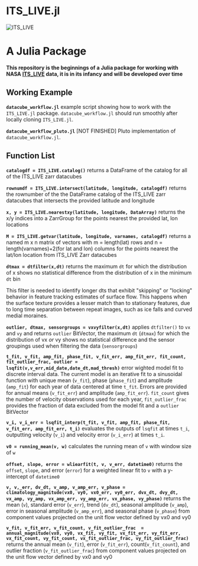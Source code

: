 # ITS_LIVE.jl
![ITS_LIVE](https://its-live-data.s3.amazonaws.com/documentation/ITS_LIVE_logo_transparent_wht.png)

# A Julia Package 
**This repository is the beginnings of a Julia package for working with NASA [ITS_LIVE](https://its-live.jpl.nasa.gov/) data, it is in its infancy and will be developed over time**

## Working Example
**`datacube_workflow.jl`** example script showing how to work with the `ITS_LIVE.jl` package. `datacube_workflow.jl` should run smoothly after locally cloning `ITS_LIVE.jl`.

**`datacube_workflow_pluto.jl`** [NOT FINISHED] Pluto implementation of `datacube_workflow.jl`.

## Function List 
**`catalogdf = ITS_LIVE.catalog()`** returns a DataFrame of the catalog for all of the ITS_LIVE zarr datacubes

**`rownumdf = ITS_LIVE.intersect(latitude, longitude, catalogdf)`** returns the rownumber of the the DataFrame catalog of the ITS_LIVE zarr datacubes that intersects the provided latitude and longitude

**`x, y = ITS_LIVE.nearestxy(latitude, longitude, DataArray)`** returns the x/y indices into a ZarrGroup for the points nearest the provided lat, lon locations

**`M = ITS_LIVE.getvar(latitude, longitude, varnames, catalogdf)`** returns a named m x n matrix of vectors with m = length(lat) rows and n = length(varnames)+2(for lat and lon) columns for the points nearest the lat/lon location from ITS_LIVE Zarr datacubes

**`dtmax = dtfilter(x,dt)`** returns the maximum `dt` for which the distribution of x shows no statistical difference from the distribution of x in the minimum `dt` bin

This filter is needed to identify longer dts that exhibit "skipping" or "locking" behavior in feature tracking estimates of surface flow. This happens when the surface texture provides a lesser match than to stationary features, due to long time separation between repeat images, such as ice falls and curved medial moraines.

**`outlier, dtmax, sensorgroups = vxvyfilter(x,dt)`** applies `dtfilter()` to `vx` and `vy` and returns `outlier` BitVector, the maximum `dt` (`dtmax`) for which the distribution of vx *or* vy shows no statistical difference and the sensor groupings used when filtering the data (`sensorgroups`)

**`t_fit, v_fit, amp_fit, phase_fit, v_fit_err, amp_fit_err, fit_count, fit_outlier_frac, outlier = lsqfit(v,v_err,mid_date,date_dt,mad_thresh)`** error wighted model fit to discrete interval data. The current model is an iterative fit to a sinusoidal function with unique mean (`v_fit`), phase (`phase_fit`) and amplitude (`amp_fit`) for each year of data centered at time `t_fit`. Errors are provided for annual means (`v_fit_err`) and amplitude (`amp_fit_err`). `fit_count` gives the number of velocity observations used for each year,  `fit_outlier_frac` provides the fraction of data excluded from the model fit and a `outlier` BitVector 

**`v_i, v_i_err = lsqfit_interp(t_fit, v_fit, amp_fit, phase_fit, v_fit_err, amp_fit_err, t_i)`** evaluates the outputs of `lsqfit` at times `t_i`, outputting velocity (`v_i`) and velocity error (`v_i_err`) at times `t_i`.

**`v0 = running_mean(v, w)`** calculates the running mean of `v` with window size of `w`

**`offset, slope, error = wliearfit(t, v, v_err, datetime0)`** returns the `offset`, `slope`, and  error (`error`) for a weighted linear fit to `v` with a y-intercept of `datetime0`

 **`v, v,_err, dv_dt, v_amp, v_amp_err, v_phase = climatology_magnitude(vx0, vy0, vx0_err, vy0_err, dvx_dt, dvy_dt, vx_amp, vy_amp, vx_amp_err, vy_amp_err, vx_phase, vy_phase)`** returns the mean (`v`), standard error (`v_err`), trend (`dv_dt`), seasonal amplitude (`v_amp`), error in seasonal amplitude (`v_amp_err`), and seasonal phase (`v_phase`) from component values projected on the unit flow vector defined by vx0 and vy0

  **`v_fit, v_fit_err, v_fit_count, v_fit_outlier_frac  = annual_magnitude(vx0, vy0, vx_fit, vy_fit, vx_fit_err, vy_fit_err, vx_fit_count, vy_fit_count, vx_fit_outlier_frac, vy_fit_outlier_frac)`** returns the annual mean (`v_fit`), error (`v_fit_err`), count(`v_fit_count`), and outlier fraction (`v_fit_outlier_frac`) from component values projected on the unit flow  vector defined by vx0 and vy0

